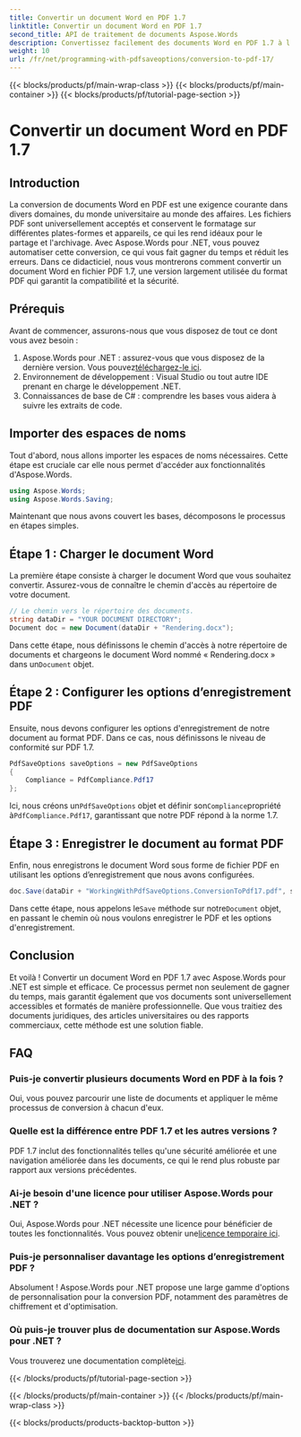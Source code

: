 ```yaml
---
title: Convertir un document Word en PDF 1.7
linktitle: Convertir un document Word en PDF 1.7
second_title: API de traitement de documents Aspose.Words
description: Convertissez facilement des documents Word en PDF 1.7 à l'aide d'Aspose.Words pour .NET. Suivez ce guide pour garantir que vos documents sont universellement accessibles et formatés de manière professionnelle.
weight: 10
url: /fr/net/programming-with-pdfsaveoptions/conversion-to-pdf-17/
---
```


{{< blocks/products/pf/main-wrap-class >}}
{{< blocks/products/pf/main-container >}}
{{< blocks/products/pf/tutorial-page-section >}}

# Convertir un document Word en PDF 1.7

## Introduction

La conversion de documents Word en PDF est une exigence courante dans divers domaines, du monde universitaire au monde des affaires. Les fichiers PDF sont universellement acceptés et conservent le formatage sur différentes plates-formes et appareils, ce qui les rend idéaux pour le partage et l'archivage. Avec Aspose.Words pour .NET, vous pouvez automatiser cette conversion, ce qui vous fait gagner du temps et réduit les erreurs. Dans ce didacticiel, nous vous montrerons comment convertir un document Word en fichier PDF 1.7, une version largement utilisée du format PDF qui garantit la compatibilité et la sécurité.

## Prérequis

Avant de commencer, assurons-nous que vous disposez de tout ce dont vous avez besoin :

1.  Aspose.Words pour .NET : assurez-vous que vous disposez de la dernière version. Vous pouvez[téléchargez-le ici](https://releases.aspose.com/words/net/).
2. Environnement de développement : Visual Studio ou tout autre IDE prenant en charge le développement .NET.
3. Connaissances de base de C# : comprendre les bases vous aidera à suivre les extraits de code.

## Importer des espaces de noms

Tout d'abord, nous allons importer les espaces de noms nécessaires. Cette étape est cruciale car elle nous permet d'accéder aux fonctionnalités d'Aspose.Words.

```csharp
using Aspose.Words;
using Aspose.Words.Saving;
```

Maintenant que nous avons couvert les bases, décomposons le processus en étapes simples.

## Étape 1 : Charger le document Word

La première étape consiste à charger le document Word que vous souhaitez convertir. Assurez-vous de connaître le chemin d'accès au répertoire de votre document.

```csharp
// Le chemin vers le répertoire des documents.
string dataDir = "YOUR DOCUMENT DIRECTORY";
Document doc = new Document(dataDir + "Rendering.docx");
```

 Dans cette étape, nous définissons le chemin d'accès à notre répertoire de documents et chargeons le document Word nommé « Rendering.docx » dans un`Document` objet.

## Étape 2 : Configurer les options d’enregistrement PDF

Ensuite, nous devons configurer les options d'enregistrement de notre document au format PDF. Dans ce cas, nous définissons le niveau de conformité sur PDF 1.7.

```csharp
PdfSaveOptions saveOptions = new PdfSaveOptions
{
    Compliance = PdfCompliance.Pdf17
};
```

 Ici, nous créons un`PdfSaveOptions` objet et définir son`Compliance`propriété à`PdfCompliance.Pdf17`, garantissant que notre PDF répond à la norme 1.7.

## Étape 3 : Enregistrer le document au format PDF

Enfin, nous enregistrons le document Word sous forme de fichier PDF en utilisant les options d’enregistrement que nous avons configurées.

```csharp
doc.Save(dataDir + "WorkingWithPdfSaveOptions.ConversionToPdf17.pdf", saveOptions);
```

 Dans cette étape, nous appelons le`Save` méthode sur notre`Document` objet, en passant le chemin où nous voulons enregistrer le PDF et les options d'enregistrement.

## Conclusion

Et voilà ! Convertir un document Word en PDF 1.7 avec Aspose.Words pour .NET est simple et efficace. Ce processus permet non seulement de gagner du temps, mais garantit également que vos documents sont universellement accessibles et formatés de manière professionnelle. Que vous traitiez des documents juridiques, des articles universitaires ou des rapports commerciaux, cette méthode est une solution fiable.

## FAQ

### Puis-je convertir plusieurs documents Word en PDF à la fois ?

Oui, vous pouvez parcourir une liste de documents et appliquer le même processus de conversion à chacun d'eux.

### Quelle est la différence entre PDF 1.7 et les autres versions ?

PDF 1.7 inclut des fonctionnalités telles qu'une sécurité améliorée et une navigation améliorée dans les documents, ce qui le rend plus robuste par rapport aux versions précédentes.

### Ai-je besoin d'une licence pour utiliser Aspose.Words pour .NET ?

 Oui, Aspose.Words pour .NET nécessite une licence pour bénéficier de toutes les fonctionnalités. Vous pouvez obtenir une[licence temporaire ici](https://purchase.aspose.com/temporary-license/).

### Puis-je personnaliser davantage les options d’enregistrement PDF ?

Absolument ! Aspose.Words pour .NET propose une large gamme d'options de personnalisation pour la conversion PDF, notamment des paramètres de chiffrement et d'optimisation.

### Où puis-je trouver plus de documentation sur Aspose.Words pour .NET ?

 Vous trouverez une documentation complète[ici](https://reference.aspose.com/words/net/).

{{< /blocks/products/pf/tutorial-page-section >}}

{{< /blocks/products/pf/main-container >}}
{{< /blocks/products/pf/main-wrap-class >}}

{{< blocks/products/products-backtop-button >}}
